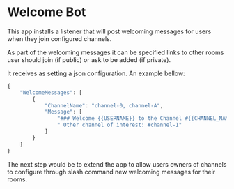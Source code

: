 # Welcome Bot

This app installs a listener that will post welcoming messages for users when they join configured channels.

As part of the welcoming messages it can be specified links to other rooms user should join (if public) or ask to be added (if private).

It receives as setting a json configuration. An example bellow:

``` javascript
{
    "WelcomeMessages": [
        {
            "ChannelName": "channel-0, channel-A",
            "Message": [
                "### Welcome {{USERNAME}} to the Channel #{{CHANNEL_NAME}}!",
                " Other channel of interest: #channel-1"
            ]
        }
    ]
}
```

The next step would be to extend the app to allow users owners of channels to configure through slash command new welcoming messages for their rooms.


